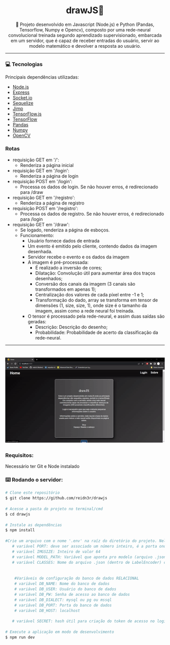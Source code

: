 <h1 align="center">drawJS📖</h1>

<p align="center">📝 Projeto desenvolvido em Javascript (Node.js) e Python (Pandas, Tensorflow, Numpy e Opencv), composto por uma rede-neural convolucional treinada segundo aprendizado supervisionado, embarcada em um servidor, que é capaz de receber entradas do usuário, servir ao modelo matemático e devolver a resposta ao usuário. </p>

<hr>
  
### 💻 Tecnologias
Principais dependências utilizadas:
- [Node.js](https://nodejs.org/en/)
- [Express](https://expressjs.com/en/api.html)
- [Socket.io](https://socket.io/pt-br/docs/v4/)
- [Sequelize](https://sequelize.org/api/v6/identifiers)
- [Jimp](https://www.npmjs.com/package/jimp)
- [TensorFlow.js](https://js.tensorflow.org/api/latest/?hl=pt-br&_gl=1*1b1gojl*_ga*MTU1NDA3NzMwMy4xNjczMTAzODg3*_ga_W0YLR4190T*MTY4MjQzNDUyNS4yMy4wLjE2ODI0MzQ5OTUuMC4wLjA.)
- [TensorFlow](https://www.tensorflow.org/api_docs/python/tf)
- [Pandas](https://pandas.pydata.org/docs/reference/index.html)
- [Numpy](https://numpy.org/doc/stable/reference/)
- [OpenCV](https://docs.opencv.org/4.x/)

### Rotas
- requisição GET em '/': 
    * Renderiza a página inicial
- requisição GET em '/login': 
    * Renderiza a página de login
- requisição POST em '/login': 
    * Processa os dados de login. Se não houver erros, é redirecionado para /draw
- requisição GET em '/registro': 
    * Renderiza a página de registro
- requisição POST em '/registro': 
    * Processa os dados de registro. Se não houver erros, é redirecionado para /login
- requisição GET em '/draw':
    * Se logado, renderiza a página de esboços.
    * Funcionamento:
        * Usuário fornece dados de entrada
        * Um evento é emitido pelo cliente, contendo dados da imagem desenhada.
        * Servidor recebe o evento e os dados da imagem
        * A imagem é pré-processada:
            * É realizado a inversão de cores;
            * Dilatação: Convolução útil para aumentar área dos traços desenhados;
            * Conversão dos canais da imagem (3 canais são transformados em apenas 1);
            * Centralização dos valores de cada píxel entre -1 e 1;
            * Transformação do dado, array se transforma em tensor de dimensões (1, size, size, 1), onde size é o tamanho da imagem, assim como a rede neural foi treinada.
        * O tensor é processado pela rede-neural, e assim duas saídas são geradas:
            * Descrição: Descrição do desenho;
            * Probabilidade: Probabilidade de acerto da classificação da rede-neural.
<hr>

<h1 align="center">
  <img alt="draw-js" title="draw-js" width=860 src="./public/src/to_readme/gif-2.gif" />
</h1>

### Requisitos:
Necessário ter Git e Node instalado  


### ⌨️ Rodando o servidor:
```bash
# Clone este repositório
$ git clone https://github.com/reidn3r/drawjs

# Acesse a pasta do projeto no terminal/cmd
$ cd drawjs

# Instale as dependências
$ npm install

#Crie um arquivo com o nome '.env' na raíz do diretório do projeto. Nele, deve ser definido algumas variáveis de ambiente
   # variável PORT: deve ser associado um número inteiro, é a porta onde está rodando o servidor
   # variável IMGSIZE: Inteiro de valor 64
   # variável MODEL_PATH: Variável que aponta pro modelo (arquivo .json) tensorflow 
   # variável CLASSES: Nome do arquivo .json (dentro de LabelEncoder) contendo as classes em pt-br 


    #Variáveis de configuração do banco de dados RELACIONAL
    # variável DB_NAME: Nome do banco de dados
    # variável DB_USER: Usuário do banco de dados
    # variável DB_PW: Senha de acesso ao banco de dados
    # variável DB_DIALECT: mysql ou pg ou mssql
    # variável DB_PORT: Porta do banco de dados
    # variável DB_HOST: localhost 

   # variável SECRET: hash útil para criação do token de acesso no login 

# Execute a aplicação em modo de desenvolvimento
$ npm run dev
